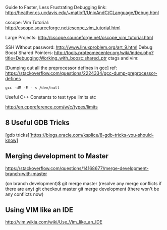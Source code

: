 Guide to Faster, Less Frustrating Debugging
link: http://heather.cs.ucdavis.edu/~matloff/UnixAndC/CLanguage/Debug.html


cscope:
Vim Tutorial: http://cscope.sourceforge.net/cscope_vim_tutorial.html

Large Projects: http://cscope.sourceforge.net/cscope_vim_tutorial.html

SSH Without password: http://www.linuxproblem.org/art_9.html
Debug Boost Shared Pointers: http://tools.proteomecenter.org/wiki/index.php?title=Debugging:Working_with_boost::shared_ptr
ctags and vim:

[Dumping out all the preprocessor defines in gcc]
ref: https://stackoverflow.com/questions/2224334/gcc-dump-preprocessor-defines
```
gcc -dM -E - < /dev/null
```

Useful C++ Constants to test type limits etc

http://en.cppreference.com/w/c/types/limits

## 8 Useful GDB Tricks
[gdb tricks][https://blogs.oracle.com/ksplice/8-gdb-tricks-you-should-know]

## Merging development to Master
https://stackoverflow.com/questions/14168677/merge-development-branch-with-master

(on branch development)$ git merge master
(resolve any merge conflicts if there are any)
git checkout master
git merge development (there won't be any conflicts now)

## Using VIM like an IDE
http://vim.wikia.com/wiki/Use_Vim_like_an_IDE
